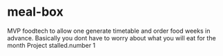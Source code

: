# meal-box
MVP foodtech
to allow one generate timetable and order food weeks in advance. Basically you dont have to worry about what you will eat for the month
Project stalled.number 1
